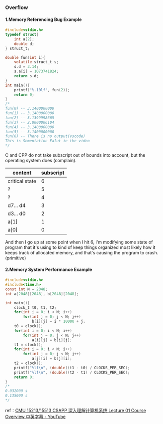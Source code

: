 ### Overflow

#### 1.Memory Referencing Bug Example

```c
#include<stdio.h>
typedef struct{
    int a[2];
    double d;
} struct_t;

double fun(int i){
    volatile struct_t s;
    s.d = 3.14;
    s.a[i] = 1073741824;
    return s.d;
}
int main(){
    printf("%.10lf", fun(2));
    return 0;
}
/*
fun(0) -- 3.1400000000
fun(1) -- 3.1400000000
fun(2) -- 3.1399998665
fun(3) -- 2.0000006104
fun(4) -- 3.1400000000
fun(5) -- 3.1400000000
fun(6) -- There is no output(vscode)
This is Sementation Falut in the video
*/
```

C and CPP do not take subscript out of bounds into account, but the operating system does (complain).

| content        | subscript |
| -------------- | --------- |
| critical state | 6         |
| ?              | 5         |
| ?              | 4         |
| d7... d4       | 3         |
| d3... d0       | 2         |
| a[1]           | 1         |
| a[0]           | 0         |

And then I go up at some point when I hit 6, I'm modifying some state of program that it's using to kind of keep things organized most likely how it keeps track of allocated memory, and that's causing the program to crash.(primitive)



#### 2.Memory System Performance Example

```c
#include<stdio.h>
#include<time.h>
const int N = 2048;
int a[2048][2048], b[2048][2048];

int main(){
    clock_t t0, t1, t2;
    for(int i = 0; i < N; i++)
        for(int j = 0; j < N; j++)
            b[i][j] = i * 10000 + j;
    t0 = clock();
    for(int i = 0; i < N; i++)
        for(int j = 0; j < N; j++)
            a[i][j] = b[i][j];
    t1 = clock();
    for(int i = 0; i < N; i++)
        for(int j = 0; j < N; j++)
            a[j][i] = b[j][i];
    t2 = clock();
    printf("%lf\n", (double)(t1 - t0) / CLOCKS_PER_SEC);
    printf("%lf\n", (double)(t2 - t1) / CLOCKS_PER_SEC);
    return 0;
}
/*
0.032000 s
0.135000 s
*/
```

ref：[CMU 15213/15513 CSAPP 深入理解计算机系统 Lecture 01 Course Overview 中英字幕 - YouTube](https://www.youtube.com/watch?v=ScMxnXq6fbI&list=PLcQU3vbfgCc9sVAiHf5761UUApjZ3ZD3x&index=1)

